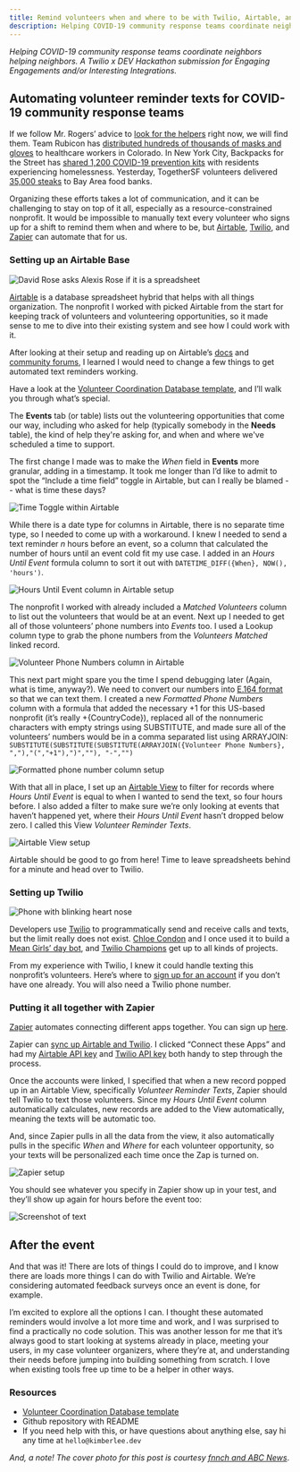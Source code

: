 ```yaml
---
title: Remind volunteers when and where to be with Twilio, Airtable, and Zapier 
description: Helping COVID-19 community response teams coordinate neighbors helping neighbors. A Twilio x DEV Hackathon submission.
---
```

_Helping COVID-19 community response teams coordinate neighbors helping neighbors. A Twilio x DEV Hackathon submission for Engaging Engagements and/or Interesting Integrations._ 

## Automating volunteer reminder texts for COVID-19 community response teams 

If we follow Mr. Rogers’ advice to [look for the helpers](https://www.youtube.com/watch?v=-LGHtc_D328) right now, we will find them. Team Rubicon has [distributed hundreds of thousands of masks and gloves](https://twitter.com/TeamRubicon/status/1255534812212817920) to healthcare workers in Colorado. In New York City, Backpacks for the Street has [shared 1,200 COVID-19 prevention kits](https://www.goodmorningamerica.com/living/story/group-handing-backpacks-full-supplies-nycs-homeless-combat-70330087) with residents experiencing homelessness. Yesterday, TogetherSF volunteers delivered [35,000 steaks](https://www.sfchronicle.com/bayarea/article/Bay-Area-food-banks-have-a-surprise-for-15230171.php) to Bay Area food banks.

Organizing these efforts takes a lot of communication, and it can be challenging to stay on top of it all, especially as a resource-constrained nonprofit. It would be impossible to manually text every volunteer who signs up for a shift to remind them when and where to be, but [Airtable](https://airtable.com), [Twilio](https://twilio.com/), and [Zapier](https://zapier.com/) can automate that for us. 

### Setting up an Airtable Base 

![David Rose asks Alexis Rose if it is a spreadsheet](https://media.giphy.com/media/l0ExoJBGYUelaOiME/giphy.gif)

[Airtable](https://airtable.com) is a database spreadsheet hybrid that helps with all things organization. The nonprofit I worked with picked Airtable from the start for keeping track of volunteers and volunteering opportunities, so it made sense to me to dive into their existing system and see how I could work with it. 

After looking at their setup and reading up on Airtable’s [docs](https://airtable.com/api) and [community forums](https://community.airtable.com/), I learned I would need to change a few things to get automated text reminders working. 

Have a look at the [Volunteer Coordination Database template](https://airtable.com/invite/l?inviteId=inv9JYUH1AMIDWkt1&inviteToken=142155a70ea25d910a65c301ad1288769800d97a8920f44d54d1bf63d0e051ba), and I’ll walk you through what’s special. 

The **Events** tab (or table) lists out the volunteering opportunities that come our way, including who asked for help (typically somebody in the **Needs** table), the kind of help they're asking for, and when and where we've scheduled a time to support.

The first change I made was to make the _When_ field in **Events** more granular, adding in a timestamp. It took me longer than I’d like to admit to spot the “Include a time field” toggle in Airtable, but can I really be blamed -- what is time these days? 

![Time Toggle within Airtable](https://dev-to-uploads.s3.amazonaws.com/i/mbtnunnuymb81vfs8mbx.png)

While there is a date type for columns in Airtable, there is no separate time type, so I needed to come up with a workaround. I knew I needed to send a text reminder _n_ hours before an event, so a column that calculated the number of hours until an event cold fit my use case. I added in an _Hours Until Event_ formula column to sort it out with `DATETIME_DIFF({When}, NOW(), 'hours')`. 

![Hours Until Event column in Airtable setup](https://dev-to-uploads.s3.amazonaws.com/i/d07nohbwqnraux6hj4dk.png)

The nonprofit I worked with already included a _Matched Volunteers_ column to list out the volunteers that would be at an event. Next up I needed to get all of those volunteers’ phone numbers into *Events* too. I used a Lookup column type to grab the phone numbers from the _Volunteers Matched_ linked record. 

![Volunteer Phone Numbers column in Airtable](https://dev-to-uploads.s3.amazonaws.com/i/u871lee2d0471f2g3vcu.png)

This next part might spare you the time I spend debugging later (Again, what is time, anyway?). We need to convert our numbers into [E.164 format](https://www.twilio.com/docs/glossary/what-e164) so that we can text them. I created a new _Formatted Phone Numbers_ column with a formula that added the necessary +1 for this US-based nonprofit (it’s really +{CountryCode}), replaced all of the nonnumeric characters with empty strings using SUBSTITUTE, and made sure all of the volunteers’ numbers would be in a comma separated list using ARRAYJOIN: `SUBSTITUTE(SUBSTITUTE(SUBSTITUTE(ARRAYJOIN({Volunteer Phone Numbers}, ","),"(","+1"),")",""), "-","")`

![Formatted phone number column setup](https://dev-to-uploads.s3.amazonaws.com/i/jhxqf5ast3vmvhd5k9pq.png)

With that all in place, I set up an [Airtable View](https://support.airtable.com/hc/en-us/articles/202624989-Guide-to-views) to filter for records where _Hours Until Event_ is equal to when I wanted to send the text, so four hours before. I also added a filter to make sure we’re only looking at events that haven’t happened yet, where their _Hours Until Event_ hasn’t dropped below zero. I called this View _Volunteer Reminder Texts_.

![Airtable View setup](https://dev-to-uploads.s3.amazonaws.com/i/13jdjwus3bxmgjxwh35z.png)

Airtable should be good to go from here! Time to leave spreadsheets behind for a minute and head over to Twilio. 

### Setting up Twilio

![Phone with blinking heart nose](https://media.giphy.com/media/ff6IT8IzC5hEQ/giphy.gif) 

Developers use [Twilio](www.twilio.com) to programmatically send and receive calls and texts, but the limit really does not exist. [Chloe Condon](https://twitter.com/ChloeCondon) and I once used it to build a [Mean Girls’ day bot](https://dev.to/twilio/trying-to-make-fetch-errr-a-post-request-happen-12ad), and [Twilio Champions](https://www.twilio.com/champions) get up to all kinds of projects.  

From my experience with Twilio, I knew it could handle texting this nonprofit’s volunteers. Here’s where to [sign up for an account](www.twilio.com/referral/avaKmb) if you don’t have one already. You will also need a Twilio phone number. 

### Putting it all together with Zapier 

[Zapier](https://zapier.com/) automates connecting different apps together. You can sign up [here](https://zapier.com/sign-up/). 

Zapier can [sync up Airtable and Twilio](https://airtable.com/integrations/twilio). I clicked “Connect these Apps” and had my [Airtable API key](https://support.airtable.com/hc/en-us/articles/219046777-How-do-I-get-my-API-key-) and [Twilio API key](https://www.twilio.com/docs/iam/keys/api-key) both handy to step through the process.

Once the accounts were linked, I specified that when a new record popped up in an Airtable View, specifically  _Volunteer Reminder Texts_, Zapier should tell Twilio to text those volunteers. Since my _Hours Until Event_ column automatically calculates, new records are added to the View automatically, meaning the texts will be automatic too. 

And, since Zapier pulls in all the data from the view, it also automatically pulls in the specific _When_ and _Where_ for each volunteer opportunity, so your texts will be personalized each time once the Zap is turned on. 

![Zapier setup](https://dev-to-uploads.s3.amazonaws.com/i/qwyruoibqy3htww6wfaa.png)

You should see whatever you specify in Zapier show up in your test, and they’ll show up again for hours before the event too: 

![Screenshot of text](https://dev-to-uploads.s3.amazonaws.com/i/5rlg74b5a14g10k3lrdg.PNG)

## After the event

And that was it! There are lots of things I could do to improve, and I know there are loads more things I can do with Twilio and Airtable. We’re considering automated feedback surveys once an event is done, for example. 

I’m excited to explore all the options I can. I thought these automated reminders would involve a lot more time and work, and I was surprised to find a practically no code solution. This was another lesson for me that it’s always good to start looking at systems already in place, meeting your users, in my case volunteer organizers, where they’re at, and understanding their needs before jumping into building something from scratch. I love when existing tools free up time to be a helper in other ways. 

### Resources 
* [Volunteer Coordination Database template](https://airtable.com/invite/l?inviteId=inv9JYUH1AMIDWkt1&inviteToken=142155a70ea25d910a65c301ad1288769800d97a8920f44d54d1bf63d0e051ba)
* Github repository with README
* If you need help with this, or have questions about anything else, say hi any time at `hello@kimberlee.dev` 

_And, a note! The cover photo for this post is courtesy [fnnch and ABC News](https://abc7news.com/coronavirus-san-francisco-update-sf-art-fnnch/6096628/)_.

